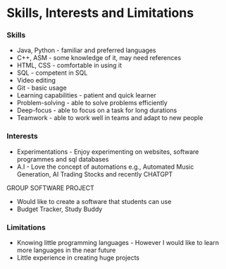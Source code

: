 # Skills, Interests and Limitations

### Skills
* Java, Python - familiar and preferred languages
* C++, ASM - some knowledge of it, may need references
* HTML, CSS - comfortable in using it
* SQL - competent in SQL
* Video editing
* Git - basic usage
* Learning capabilities - patient and quick learner
* Problem-solving - able to solve problems efficiently
* Deep-focus - able to focus on a task for long durations
* Teamwork - able to work well in teams and adapt to new people

### Interests
* Experimentations - Enjoy experimenting on websites, software programmes and sql databases
* A.I - Love the concept of automations e.g., Automated Music Generation, AI Trading Stocks and recently CHATGPT

GROUP SOFTWARE PROJECT
+ Would like to create a software that students can use
+ Budget Tracker, Study Buddy

### Limitations
* Knowing little programming languages - However I would like to learn more languages in the near future
* Little experience in creating huge projects
